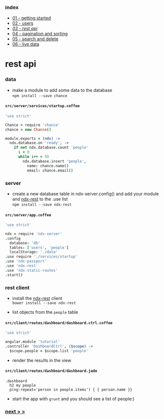 ### index
- [01 - getting started](https://ndxbxrme.github.io/ndx-framework/docs/tutorial/01_getting_started)
- [02 - users](https://ndxbxrme.github.io/ndx-framework/docs/tutorial/02_users)
- _[03 - rest api](https://ndxbxrme.github.io/ndx-framework/docs/tutorial/03_restapi)_
- [04 - pagination and sorting](https://ndxbxrme.github.io/ndx-framework/docs/tutorial/04_paging_and_sorting)
- [05 - search and delete](https://ndxbxrme.github.io/ndx-framework/docs/tutorial/05_search_and_delete)
- [06 - live data](https://ndxbxrme.github.io/ndx-framework/docs/tutorial/06_live_data)

# rest api
### data
- make a module to add some data to the database  
`npm install --save chance`  

#### `src/server/services/startup.coffee`  

```coffeescript
'use strict'

Chance = require 'chance'
chance = new Chance()

module.exports = (ndx) ->
  ndx.database.on 'ready', ->
    if not ndx.database.count 'people'
      i = 0
      while i++ < 50
        ndx.database.insert 'people', 
          name: chance.name()
          email: chance.email()
```  
### server
- create a new database table in ndx-server.config() and add your module and [ndx-rest](https://github.com/ndxbxrme/ndx-rest) to the .use list  
`npm install --save ndx-rest`  

#### `src/server/app.coffee`  

```coffeescript
'use strict'

ndx = require 'ndx-server'
.config
  database: 'db'
  tables: ['users', 'people']
  localStorage: './data'
.use require './services/startup'
.use 'ndx-passport'
.use 'ndx-rest'
.use 'ndx-static-routes'
.start()
```

### rest client
- install the [ndx-rest](https://github.com/ndxbxrme/ndx-rest-client) client  
`bower install --save ndx-rest`  

- list objects from the `people` table  

#### `src/client/routes/dashboard/dashboard.ctrl.coffee`

```coffeescript
'use strict'

angular.module 'tutorial'
.controller 'DashboardCtrl', ($scope) ->
  $scope.people = $scope.list 'people'
```  

- render the results in the view  

#### `src/client/routes/dashboard/dashboard.jade`  

```pug
.dashboard 
  h2 my people
  p(ng-repeat='person in people.items') { { person.name }}
```

- start the app with `grunt` and you should see a list of people:)


### [next > >](https://ndxbxrme.github.io/ndx-framework/docs/tutorial/04_paging_and_sorting)
